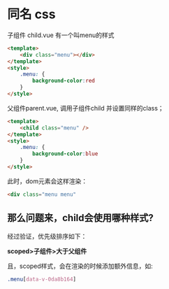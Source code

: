 # 同名 css

子组件 child.vue 有一个叫menu的样式
```html
<template>
    <div class="menu"></div>
</template>
<style>
    .menu: {
        background-color:red
    }
</style>
```

父组件parent.vue, 调用子组件child 并设置同样的class；

```html
<template>
    <child class="menu" />
</template>
<style>
    .menu: {
        background-color:blue
    }
</style>
```
此时，dom元素会这样渲染：

```html
<div class="menu menu"
```

## 那么问题来，child会使用哪种样式?

经过验证，优先级排序如下：

__scoped>子组件>大于父组件__  

且，scoped样式，会在渲染的时候添加额外信息，如:
```css
.menu[data-v-0da8b164]
```
    


